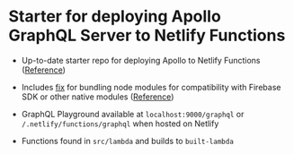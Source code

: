 # Starter for deploying Apollo GraphQL Server to Netlify Functions

- Up-to-date starter repo for deploying Apollo to Netlify Functions ([Reference](https://www.apollographql.com/docs/apollo-server/deployment/netlify/))

- Includes [fix](https://github.com/netlify/netlify-lambda/issues/112) for bundling node modules for compatibility with Firebase SDK or other native modules ([Reference](https://github.com/netlify/netlify-lambda#webpack-configuration))

- GraphQL Playground available at `localhost:9000/graphql` or `/.netlify/functions/graphql` when hosted on Netlify

- Functions found in `src/lambda` and builds to `built-lambda`
